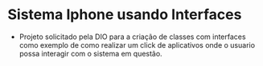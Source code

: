 # Sistema Iphone usando Interfaces 

* Projeto solicitado pela DIO para a criação de classes com interfaces como exemplo de como realizar um click de aplicativos onde o usuario possa interagir com o sistema em questão.
